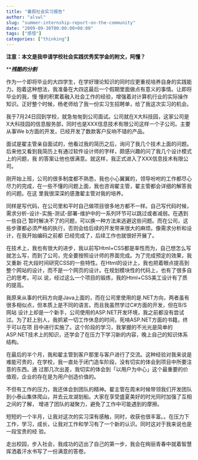 ```yaml
---
title: "暑假社会实习报告"
author: "alswl"
slug: "summer-internship-report-on-the-community"
date: "2009-09-30T00:00:00+08:00"
tags: ["感悟"]
categories: ["thinking"]
---
```


**注意：本文是我申请学校社会实践优秀奖学金的附文，阿懂？**

*******************残酷的分割*****************

作为一个即将毕业的大四学生，在学好理论知识的同时应更重视培养自身的实践能力。抱着这种想法，我准备在大四这最后一个假期里面做点有意义的事情。让即将毕业的我，慢
慢的积累着融入社会工作的经验，增强着对计算机行业的实际操作知识。正好整个时候，杨老师给了我一份实习生招聘单，给了我这次实习的机会。

我于7月24日回到学校，就急匆匆到公司面试。公司就在X大科技园，这家公司是X大科技园的信息服务部，同时也是XXX信息技术有限公司这样一个子公司。主要从事We
b方面的开发，已经开发了数款客户反响不错的产品。

面试是翟主管亲自面试的，他看过我的简历之后，询问了我几个技术上面的问题。后来他又看到我简历上有通过软件设计师的字样，颇感兴趣的问了我几个设计模式上的问题，我
的答案让他也很满意。就这样，我正式进入了XXX信息技术有限公司。

刚开始上班，公司的很多制度都不熟悉，我也小心翼翼的，领导吩咐的工作都尽心尽力的完成，在一些不懂的问题上面，我也咨询翟主管，翟主管都会详细的解答我的问题。在这
里我很深深的感激翟主管对我的培养。

同样是写代码，在公司里和平时自己做项目很多地方都不一样。自己写代码时候，需求分析-设计-实施-测试-部署-维护中的一系列环节可以跳过或者减弱。在遇到一些自己
暂时解决不了的问题，可以换一种方法来逃避这些问题。而在公司，这些步骤都必须严格的执行，否则会给后续的开发带来很大的麻烦。像需求分析和设计，在我开始编码之前都
已经完成了，后续工作也就很好开展了。

在技术上，我也有很大的进步，我以前写Html+CSS都是率性而为，自己想怎么写就怎么写，而到了公司，完全要按照设计师的界面完成。为了完成预定的效果，我又重新
花大段时间研究CSS的一些特性。在Html的设计上，我也把着眼点提高到整个网站的设计，而不是一个网页的设计。在规划模块性的代码上，也有了很多自己的思考。可以
说，经过这么一个项目的锻炼，我的Html+CSS美工设计有了质的提高。

我原来从事的代码方向是Java上面的，而在公司里使用的是.NET方向，两者虽有很多相似点，但本质上是不同的语言。而且我虽然学过C#方面的开发，但在B/S网站
设计上却是一个新手，公司使用的ASP.NET开发环境，我之前都没有尝试过。为了赶上别人，我抓紧一切工作休息的时间，死啃ASP.NET方面的书籍，终于可以在项
目中进行实施了。这个阶段的学习，我掌握的不光光是简单的ASP.NET技术上的知识，还学会了在压力下学习新的内容，晚上自己的知识体系结构。

在最后的半个月，我和翟主管到客户那里与客户进行了交流。这种经验对我来说是难能可贵的，在学校，我一直处于闭门造车阶段，没有切实的体会到项目中所要注意的东西。通
过那几次出差，我切实的体会到「以用户为中心」这个最重要的价值观，企业的存在是为用户创造价值的。

不但有工作的压力，我还体会到团队的精神。翟主管在周末时候带领我们开发团队到小泰山集体爬山，并去云龙湖划船。大家在享受盛夏美好的时光同时加强了互相之间的了解，
增进了团队的凝聚力，避免了工作中可能遇到的摩擦。

短短的一个半月，让我对这次的实习深有感触，同时，收获也很丰富。。在压力下工作，学习，成长，让我对工作和学习有了一个新的认识。同时这对于我来说也是一段宝贵的经
验。

走出校园，步入社会，我成功的迈出了自己的第一步，我会在绚丽青春中就着智慧挥洒着汗水书写了一份满意的答卷。


